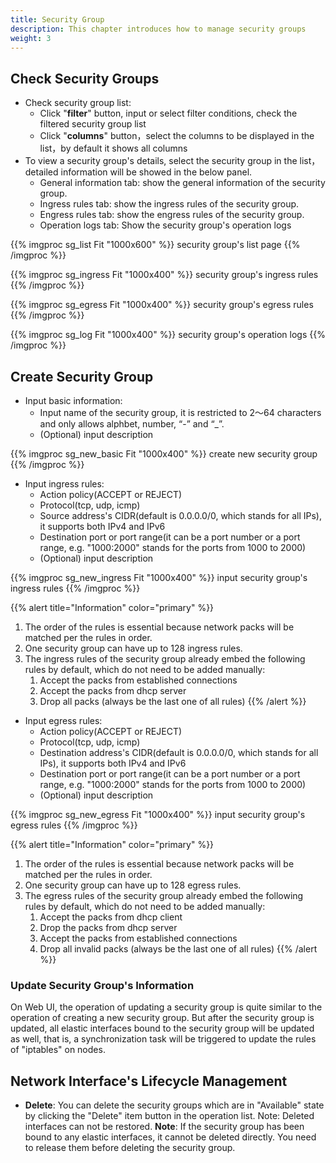 ```yaml
---
title: Security Group
description: This chapter introduces how to manage security groups
weight: 3
---
```


## Check Security Groups

* Check security group list:
  * Click "**filter**" button, input or select filter conditions, check the filtered security group list
  * Click "**columns**" button，select the columns to be displayed in the list，by default it shows all columns
* To view a security group's details, select the security group in the list，detailed information will be showed in the below panel.
  * General information tab: show the general information of the security group.
  * Ingress rules tab: show the ingress rules of the security group.
  * Engress rules tab: show the engress rules of the security group.
  * Operation logs tab: Show the security group's operation logs
  
{{% imgproc sg_list Fit "1000x600" %}}
security group's list page
{{% /imgproc %}}

{{% imgproc sg_ingress Fit "1000x400" %}}
security group's ingress rules
{{% /imgproc %}}

{{% imgproc sg_egress Fit "1000x400" %}}
security group's egress rules
{{% /imgproc %}}

{{% imgproc sg_log Fit "1000x400" %}}
security group's operation logs
{{% /imgproc %}}

## Create Security Group
* Input basic information:
  * Input name of the security group, it is restricted to 2～64 characters and only allows alphbet, number, “-” and “_”.
  * (Optional) input description

{{% imgproc sg_new_basic Fit "1000x400" %}}
create new security group
{{% /imgproc %}}

* Input ingress rules:
  * Action policy(ACCEPT or REJECT)
  * Protocol(tcp, udp, icmp)
  * Source address's CIDR(default is 0.0.0.0/0, which stands for all IPs), it supports both IPv4 and IPv6
  * Destination port or port range(it can be a port number or a port range, e.g. "1000:2000" stands for the ports from 1000 to 2000)
  * (Optional) input description

{{% imgproc sg_new_ingress Fit "1000x400" %}}
input security group's ingress rules
{{% /imgproc %}}

{{% alert title="Information" color="primary" %}}
   1. The order of the rules is essential because network packs will be matched per the rules in order.
   2. One security group can have up to 128 ingress rules.
   3. The ingress rules of the security group already embed the following rules by default, which do not need to be added manually:
      1. Accept the packs from established connections
      2. Accept the packs from dhcp server
      3. Drop all packs (always be the last one of all rules)
{{% /alert %}}

* Input egress rules:
  * Action policy(ACCEPT or REJECT)
  * Protocol(tcp, udp, icmp)
  * Destination address's CIDR(default is 0.0.0.0/0, which stands for all IPs), it supports both IPv4 and IPv6
  * Destination port or port range(it can be a port number or a port range, e.g. "1000:2000" stands for the ports from 1000 to 2000)
  * (Optional) input description

{{% imgproc sg_new_egress Fit "1000x400" %}}
input security group's egress rules
{{% /imgproc %}}

{{% alert title="Information" color="primary" %}}
   1. The order of the rules is essential because network packs will be matched per the rules in order.
   2. One security group can have up to 128 egress rules.
   3. The egress rules of the security group already embed the following rules by default, which do not need to be added manually:
      1. Accept the packs from dhcp client
      2. Drop the packs from dhcp server
      3. Accept the packs from established connections
      4. Drop all invalid packs (always be the last one of all rules)
{{% /alert %}}

### Update Security Group's Information

On Web UI, the operation of updating a security group is quite similar to the operation of creating a new security group. But after the security group is updated, all elastic interfaces bound to the security group will be updated as well, that is, a synchronization task will be triggered to update the rules of "iptables" on nodes.

## Network Interface's Lifecycle Management 
* **Delete**: You can delete the security groups which are in "Available" state by clicking the "Delete" item button in the operation list. Note: Deleted interfaces can not be restored. **Note**: If the security group has been bound to any elastic interfaces, it cannot be deleted directly. You need to release them before deleting the security group.